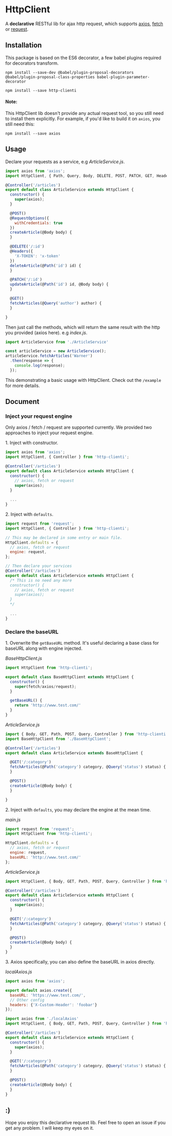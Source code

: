 # HttpClient

A **declarative** RESTful lib for ajax http request, which supports [axios](https://github.com/axios/axios), [fetch](https://github.com/github/fetch) or [request](https://github.com/request/request).


## Installation

This package is based on the ES6 decorator, a few babel plugins required for decorators transform.
```
npm install --save-dev @babel/plugin-proposal-decorators @babel/plugin-proposal-class-properties babel-plugin-parameter-decorator
```
```
npm install --save http-clienti
```

#### Note:

This HttpClient lib doesn't provide any actual request tool, so you still need to install them explicitly. For example, if you'd like to build it on `axios`, you still need this:
```
npm install --save axios
```

## Usage
Declare your requests as a service, e.g *ArticleService.js*.

```javascript
import axios from 'axios';
import HttpClient, { Path, Query, Body, DELETE, POST, PATCH, GET, Headers, RequestOptions, Controller } from 'http-clienti';

@Controller('/articles')
export default class ArticleService extends HttpClient {
  constructor() {
    super(axios);
  }

  @POST()
  @RequestOptions({
    withCredentials: true
  })
  createArticle(@Body body) {
  }

  @DELETE('/:id')
  @Headers({
    'X-TOKEN': 'x-token'
  })
  deleteArticle(@Path('id') id) {
  }

  @PATCH('/:id')
  updateArticle(@Path('id') id, @Body body) {
  }

  @GET()
  fetchArticles(@Query('author') author) {
  }

}

```

Then just call the methods, which will return the same result with the http you provided (axios here). e.g *index.js*.

```javascript
import ArticleService from './ArticleService'

const articleService = new ArticleService();
articleService.fetchArticles('Warner')
  .then(response => {
    console.log(response);
  });
```

This demonstrating a basic usage with HttpClient. Check out the `/example` for more details.

## Document

### Inject your request engine

Only axios / fetch / request are supported currently. We provided two approaches to inject your request engine.

1\. Inject with constructor.

```javascript
import axios from 'axios';
import HttpClient, { Controller } from 'http-clienti';

@Controller('/articles')
export default class ArticleService extends HttpClient {
  constructor() {
    // axios, fetch or request
    super(axios);
  }
  
  ...
}
```

2\. Inject with `defaults`.

```javascript
import request from 'request';
import HttpClient, { Controller } from 'http-clienti';

// This may be declared in some entry or main file.
HttpClient.defaults = {
  // axios, fetch or request
  engine: request,
};

// Then declare your services
@Controller('/articles')
export default class ArticleService extends HttpClient {
  /* This is no need any more
  constructor() {
    // axios, fetch or request
    super(axios);
  }
  */
  
  ...
}
```

### Declare the baseURL

1\. Overwrite the `getBaseURL` method. It's useful declaring a base class for baseURL along with engine injected.

*BaseHttpClient.js*
```javascript
import HttpClient from 'http-clienti';

export default class BaseHttpClient extends HttpClient {
  constructor() {
    super(fetch/axios/request);
  }

  getBaseURL() {
    return 'http://www.test.com/'
  }
}
```

*ArticleService.js*
```javascript
import { Body, GET, Path, POST, Query, Controller } from 'http-clienti';
import BaseHttpClient from './BaseHttpClient';

@Controller('/articles')
export default class ArticleService extends BaseHttpClient {

  @GET('/:category')
  fetchArticles(@Path('category') category, @Query('status') status) {
  }

  @POST()
  createArticle(@Body body) {
  }

}
```

2\. Inject with `defaults`, you may declare the engine at the mean time.

*main.js*
```javascript
import request from 'request';
import HttpClient from 'http-clienti';

HttpClient.defaults = {
  // axios, fetch or request
  engine: request,
  baseURL: 'http://www.test.com/'
};
```

*ArticleService.js*
```javascript
import HttpClient, { Body, GET, Path, POST, Query, Controller } from 'http-clienti';

@Controller('/articles')
export default class ArticleService extends HttpClient {
  constructor() {
    super(axios);
  }

  @GET('/:category')
  fetchArticles(@Path('category') category, @Query('status') status) {
  }

  @POST()
  createArticle(@Body body) {
  }
}
```

3\. Axios specifically, you can also define the baseURL in axios directly.

*localAxios.js*
```javascript
import axios from 'axios';

export default axios.create({
  baseURL: 'https://www.test.com/',
  // Other config
  headers: {'X-Custom-Header': 'foobar'}
});
```

```javascript
import axios from './localAxios'
import HttpClient, { Body, GET, Path, POST, Query, Controller } from 'http-clienti';

@Controller('/articles')
export default class ArticleService extends HttpClient {
  constructor() {
    super(axios);
  }

  @GET('/:category')
  fetchArticles(@Path('category') category, @Query('status') status) {
  }

  @POST()
  createArticle(@Body body) {
  }
}
```

## :)

Hope you enjoy this declarative request lib. Feel free to open an issue if you get any problem. I will keep my eyes on it.
